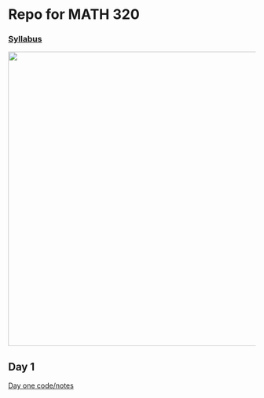 # Repo for MATH 320
### [Syllabus](https://github.com/jlursenbach/CSUF-MATH-320/blob/main/data/Syllabus320Fall2022.pdf)
[<img src = "https://github.com/jlursenbach/CSUF-MATH-320-MATHEMATICAL-COMPUTATION-NOTES/blob/main/data/CPSC%20320%20card.jpg" width = "600">](https://github.com/jlursenbach/CSUF-MATH-320-MATHEMATICAL-COMPUTATION-NOTES/blob/main/data/CPSC%20320%20card.jpg)

## Day 1
[Day one code/notes](https://github.com/jlursenbach/CSUF-MATH-320-MATHEMATICAL-COMPUTATION-NOTES/blob/main/day_1.m)
